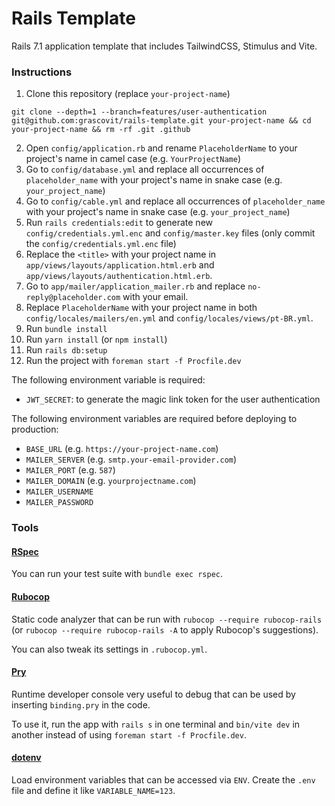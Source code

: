 # Rails Template

Rails 7.1 application template that includes TailwindCSS, Stimulus and Vite.

### Instructions

1. Clone this repository (replace `your-project-name`)

```
git clone --depth=1 --branch=features/user-authentication git@github.com:grascovit/rails-template.git your-project-name && cd your-project-name && rm -rf .git .github
```

2. Open `config/application.rb` and rename `PlaceholderName` to your project's name in camel case (e.g. `YourProjectName`)
3. Go to `config/database.yml` and replace all occurrences of `placeholder_name` with your project's name in snake case (e.g. `your_project_name`)
4. Go to `config/cable.yml` and replace all occurrences of `placeholder_name` with your project's name in snake case (e.g. `your_project_name`)
5. Run `rails credentials:edit` to generate new `config/credentials.yml.enc` and `config/master.key` files (only commit the `config/credentials.yml.enc` file)
6. Replace the `<title>` with your project name in `app/views/layouts/application.html.erb` and `app/views/layouts/authentication.html.erb`.
7. Go to `app/mailer/application_mailer.rb` and replace `no-reply@placeholder.com` with your email.
8. Replace `PlaceholderName` with your project name in both `config/locales/mailers/en.yml` and `config/locales/views/pt-BR.yml`. 
9. Run `bundle install`
10. Run `yarn install` (or `npm install`)
11. Run `rails db:setup`
12. Run the project with `foreman start -f Procfile.dev`

The following environment variable is required:
- `JWT_SECRET`: to generate the magic link token for the user authentication

The following environment variables are required before deploying to production:
- `BASE_URL` (e.g. `https://your-project-name.com`)
- `MAILER_SERVER` (e.g. `smtp.your-email-provider.com`)
- `MAILER_PORT` (e.g. `587`)
- `MAILER_DOMAIN` (e.g. `yourprojectname.com`)
- `MAILER_USERNAME`
- `MAILER_PASSWORD`

### Tools

#### [RSpec](https://github.com/rspec/rspec-rails)
You can run your test suite with `bundle exec rspec`.

#### [Rubocop](https://github.com/rubocop/rubocop)
Static code analyzer that can be run with `rubocop --require rubocop-rails` (or `rubocop --require rubocop-rails -A` to apply Rubocop's suggestions).

You can also tweak its settings in `.rubocop.yml`.

#### [Pry](https://github.com/pry/pry)
Runtime developer console very useful to debug that can be used by inserting `binding.pry` in the code.

To use it, run the app with `rails s` in one terminal and `bin/vite dev` in another instead of using `foreman start -f Procfile.dev`.

#### [dotenv](https://github.com/bkeepers/dotenv)
Load environment variables that can be accessed via `ENV`. Create the `.env` file and define it like `VARIABLE_NAME=123`.
